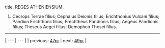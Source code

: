 title. REGES ATHENIENSIUM.



1. Cecrops Terrae filius; Cephalus Deionis filius; Erichthonius Vulcani filius; Pandion Erichthonii filius; Erechtheus Pandionis filius; Aegeus Pandionis filius; Theseus Aegei filius; Demophon Thesei filius.



---

| --- | --- |
| previous: [47pr](../47pr/) | next: [49pr](../49pr/) |